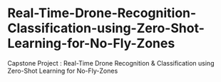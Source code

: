 # Real-Time-Drone-Recognition-Classification-using-Zero-Shot-Learning-for-No-Fly-Zones
Capstone Project : Real-Time Drone Recognition &amp; Classification using Zero-Shot Learning for No-Fly-Zones
